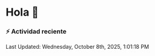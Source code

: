 # Hola 👋 

### :zap: Actividad reciente

<!--RECENT_ACTIVITY:start-->
<!--RECENT_ACTIVITY:end-->


<!--RECENT_ACTIVITY:last_update-->
Last Updated: Wednesday, October 8th, 2025, 1:01:18 PM
<!--RECENT_ACTIVITY:last_update_end-->

